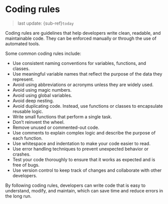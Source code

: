 # Coding rules
> last update: {sub-ref}`today`
<div style="width: 790px;"></div>


Coding rules are guidelines that help developers write clean, readable, and maintainable code. They can be enforced manually or through the use of automated tools.

Some common coding rules include:

- Use consistent naming conventions for variables, functions, and classes.
- Use meaningful variable names that reflect the purpose of the data they represent.
- Avoid using abbreviations or acronyms unless they are widely used.
- Avoid using magic numbers.
- Avoid using global variables.
- Avoid deep nesting.
- Avoid duplicating code. Instead, use functions or classes to encapsulate reusable logic.
- Write small functions that perform a single task.
- Don’t reinvent the wheel.
- Remove unused or commented-out code.
- Use comments to explain complex logic and describe the purpose of each function.
- Use whitespace and indentation to make your code easier to read.
- Use error handling techniques to prevent unexpected behavior or crashes.
- Test your code thoroughly to ensure that it works as expected and is free of bugs.
- Use version control to keep track of changes and collaborate with other developers.

By following coding rules, developers can write code that is easy to understand, modify, and maintain, which can save time and reduce errors in the long run.